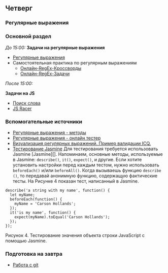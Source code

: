 ## Четверг
### Регулярные выражения

### Основной раздел

*До 15:00:*
**Задачи на регулярные выражения**


- [Регулярные выражения](../../../../core-regular-expressions)
- Самостоятельная практика по регулярным выражениям
    - [Онлайн-RegEx-Кроссворды](https://regexcrossword.com/)
    - [Онлайн-RegEx-Задачи](https://www.hackerrank.com/domains/regex)


*После 15:00:*

**Задачи на JS**


- [Поиск слова](../../../../core-algorithm-word-search)
- [JS Racer](../../../../core-algorithm-racer-1)

### Вспомогательные источники
- [Регулярные выражения - методы](https://learn.javascript.ru/regexp-methods)
- [Регулярные выражения - онлайн тестер](https://regex101.com)
- [Визуализация регулярных выражений. Пример валидации ICQ.](https://www.debuggex.com/r/-p2UCw7V4oK2IkL8)
- [Тестирование Jasmine](https://jasmine.github.io/)
Для тестирования требуется использовать Jasmine [Jasmine][]. Напоминаем, основные методы, используемые в Jasmine: `describe()`, `it()`, `expect()`, и другие. Если хотите установить настройки перед каждым тестом, нужно использовать `beforeEach()` и/или `beforeAll()`. Когда вызываешь функцию `describe ()`, то передавай анонимную функцию, содержащую фактические тесты. На Рисунке 4 показан тест, написанный в Jasmine.
```
describe('a string with my name', function() {
  let myName;
  beforeEach(function() {
    myName = 'Carson Hollands';
  });
  it('is my name', function() {
    expect(myName).toEqual('Carson Hollands');
  });
});
```
Рисунок 4. Тестирование значения объекта строки JavaScript с помощью Jasmine.

### Подготовка на завтра 
- [Работа с git](https://github.com/Elbrus-Bootcamp/git-steps/blob/master/README.md)
